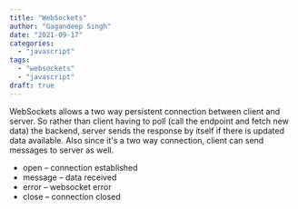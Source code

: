 ```yaml
---
title: "WebSockets"
author: "Gagandeep Singh"
date: "2021-09-17"
categories: 
  - "javascript"
tags: 
  - "websockets"
  - "javascript"
draft: true
---
```


WebSockets allows a two way persistent connection between client and server. So rather than client having to poll (call the endpoint and fetch new data) the backend, server sends the response by itself if there is updated data available. Also since it's a two way connection, client can send messages to server as well.

- open – connection established
- message – data received
- error – websocket error
- close – connection closed
